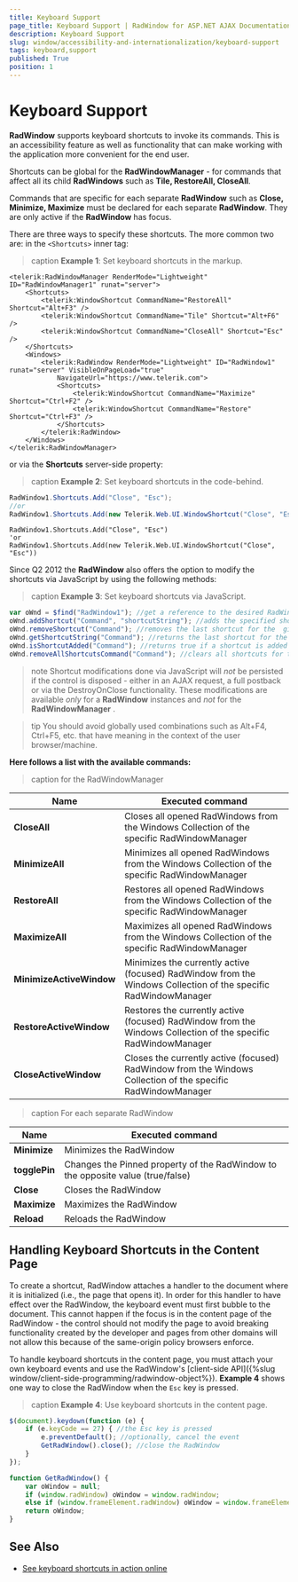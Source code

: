 ```yaml
---
title: Keyboard Support
page_title: Keyboard Support | RadWindow for ASP.NET AJAX Documentation
description: Keyboard Support
slug: window/accessibility-and-internationalization/keyboard-support
tags: keyboard,support
published: True
position: 1
---
```


# Keyboard Support

**RadWindow** supports keyboard shortcuts to invoke its commands. This is an accessibility feature as well as functionality that can make working with the application more convenient for the end user.

Shortcuts can be global for the **RadWindowManager** - for commands that affect all its child **RadWindows** such as **Tile, RestoreAll, CloseAll**.

Commands that are specific for each separate **RadWindow** such as **Close, Minimize, Maximize** must be declared for each separate **RadWindow**. They are only active if the **RadWindow** has focus.

There are three ways to specify these shortcuts. The more common two are: in the `<Shortcuts>` inner tag:

>caption **Example 1**: Set keyboard shortcuts in the markup.

````ASP.NET
<telerik:RadWindowManager RenderMode="Lightweight" ID="RadWindowManager1" runat="server">
	<Shortcuts>
		<telerik:WindowShortcut CommandName="RestoreAll" Shortcut="Alt+F3" />
		<telerik:WindowShortcut CommandName="Tile" Shortcut="Alt+F6" />
		<telerik:WindowShortcut CommandName="CloseAll" Shortcut="Esc" />
	</Shortcuts>
	<Windows>
		<telerik:RadWindow RenderMode="Lightweight" ID="RadWindow1" runat="server" VisibleOnPageLoad="true"
			NavigateUrl="https://www.telerik.com">
			<Shortcuts>
				<telerik:WindowShortcut CommandName="Maximize" Shortcut="Ctrl+F2" />
				<telerik:WindowShortcut CommandName="Restore" Shortcut="Ctrl+F3" />
			</Shortcuts>
		</telerik:RadWindow>
	</Windows>
</telerik:RadWindowManager>
````

or via the **Shortcuts** server-side property:

>caption **Example 2**: Set keyboard shortcuts in the code-behind.

````C#
RadWindow1.Shortcuts.Add("Close", "Esc");
//or
RadWindow1.Shortcuts.Add(new Telerik.Web.UI.WindowShortcut("Close", "Esc"));
````
````VB
RadWindow1.Shortcuts.Add("Close", "Esc")
'or
RadWindow1.Shortcuts.Add(new Telerik.Web.UI.WindowShortcut("Close", "Esc"))
````

Since Q2 2012 the **RadWindow** also offers the option to modify the shortcuts via JavaScript by using the following methods:

>caption **Example 3**: Set keyboard shortcuts via JavaScript.

````JavaScript
var oWnd = $find("RadWindow1"); //get a reference to the desired RadWindow
oWnd.addShortcut("Command", "shortcutString"); //adds the specified shortcut string to the given command
oWnd.removeShortcut("Command"); //removes the last shortcut for the  given command
oWnd.getShortcutString("Command"); //returns the last shortcut for the given command
oWnd.isShortcutAdded("Command"); //returns true if a shortcut is added for this command
oWnd.removeAllShortcutsCommand("Command"); //clears all shortcuts for the given command
````

>note Shortcut modifications done via JavaScript will *not* be persisted if the control is disposed - either in an AJAX request, a full postback or via the DestroyOnClose functionality. These modifications are available *only* for a **RadWindow** instances and *not* for the **RadWindowManager** .

>tip You should avoid globally used combinations such as Alt+F4, Ctrl+F5, etc. that have meaning in the context of the user browser/machine.

**Here follows a list with the available commands:**

>caption for the RadWindowManager

|  **Name**  |  **Executed command**  |
| ------ | ------ |
| **CloseAll** |Closes all opened RadWindows from the Windows Collection of the specific RadWindowManager|
| **MinimizeAll** |Minimizes all opened RadWindows from the Windows Collection of the specific RadWindowManager|
| **RestoreAll** |Restores all opened RadWindows from the Windows Collection of the specific RadWindowManager|
| **MaximizeAll** |Maximizes all opened RadWindows from the Windows Collection of the specific RadWindowManager|
| **MinimizeActiveWindow** |Minimizes the currently active (focused) RadWindow from the Windows Collection of the specific RadWindowManager|
| **RestoreActiveWindow** |Restores the currently active (focused) RadWindow from the Windows Collection of the specific RadWindowManager|
| **CloseActiveWindow** |Closes the currently active (focused) RadWindow from the Windows Collection of the specific RadWindowManager|


>caption For each separate RadWindow

|  **Name**  |  **Executed command**  |
| ------ | ------ |
| **Minimize** |Minimizes the RadWindow|
| **togglePin** |Changes the Pinned property of the RadWindow to the opposite value (true/false)|
| **Close** |Closes the RadWindow|
| **Maximize** |Maximizes the RadWindow|
| **Reload** |Reloads the RadWindow|


## Handling Keyboard Shortcuts in the Content Page

To create a shortcut, RadWindow attaches a handler to the document where it is initialized (i.e., the page that opens it). In order for this handler to have effect over the RadWindow, the keyboard event must first bubble to the document. This cannot happen if the focus is in the content page of the RadWindow - the control should not modify the page to avoid breaking functionality created by the developer and pages from other domains will not allow this because of the same-origin policy browsers enforce.

To handle keyboard shortcuts in the content page, you must attach your own keyboard events and use the RadWindow's [client-side API]({%slug window/client-side-programming/radwindow-object%}). **Example 4** shows one way to close the RadWindow when the `Esc` key is pressed.

>caption **Example 4**: Use keyboard shortcuts in the content page.

````JavaScript
$(document).keydown(function (e) {
    if (e.keyCode == 27) { //the Esc key is pressed
        e.preventDefault(); //optionally, cancel the event
        GetRadWindow().close(); //close the RadWindow
    }
});

function GetRadWindow() {
    var oWindow = null;
    if (window.radWindow) oWindow = window.radWindow;
    else if (window.frameElement.radWindow) oWindow = window.frameElement.radWindow;
    return oWindow;
}
````


## See Also

 * [See keyboard shortcuts in action online](https://demos.telerik.com/aspnet-ajax/window/examples/keyboardsupport/defaultvb.aspx)

